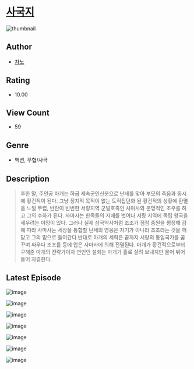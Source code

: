 # [사국지](https://comic.naver.com/bestChallenge/list?titleId=811148)
![thumbnail](https://image-comic.pstatic.net/user_contents_data/challenge_comic/2023/05/25/366973/upload_3847028892470949169_480x623.jpeg)

## Author
- [차노](https://comic.naver.com/artistTitle?id=366973)

## Rating
- 10.00

## View Count
- 59

## Genre
- 액션, 무협/사극

## Description
> 후한 말, 주인공 마개는 하급 세속군인신분으로 난세를 맞아 부모의 죽음과 동시에 황건적이 된다. 그냥 정치적 목적이 없는 도적집단화 된 황건적의 상황에 환멸을 느낄 무렵, 반란이 빈번한 서량지역 군벌호족인 사마사와 운명적인 조우를 하고 그의 수하가 된다. 사마사는 한족들의 지배를 벗어나 서량 지역에 독립 왕국을 세우려는 야망이 있다. 그러나 실제 삼국역사처럼 조조가 점점 중원을 평정해 감에 따라 사마사는 세상을 통합할 난세의 영웅은 자기가 아니라 조조라는 것을 깨닫고 그의 밑으로 들어간다.반대로 마개의 세력은 끝까지 서량의 통일국가를 꿈꾸며 싸우다 조조를 등에 업은 사마사에 의해 전멸된다. 마개가 황건적으로부터 구해준 마개의 전략가이자 연인인 설화는 마개가 홀로 살려 보내지만 물어 뛰어들어 자결한다.


## Latest Episode
![image](https://image-comic.pstatic.net/user_contents_data/challenge_comic/2023/05/25/366973/upload_3761404424538448482.jpeg)

![image](https://image-comic.pstatic.net/user_contents_data/challenge_comic/2023/05/25/366973/upload_7221865261445440057.jpeg)

![image](https://image-comic.pstatic.net/user_contents_data/challenge_comic/2023/05/25/366973/upload_7233965387697895472.jpeg)

![image](https://image-comic.pstatic.net/user_contents_data/challenge_comic/2023/05/25/366973/upload_3775535348048867379.jpeg)

![image](https://image-comic.pstatic.net/user_contents_data/challenge_comic/2023/05/25/366973/upload_4135256850686817333.jpeg)

![image](https://image-comic.pstatic.net/user_contents_data/challenge_comic/2023/05/25/366973/upload_7306017698104107320.jpeg)

![image](https://image-comic.pstatic.net/user_contents_data/challenge_comic/2023/05/25/366973/upload_4062635426193761328.jpeg)
